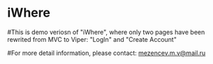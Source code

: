 # iWhere

#This is demo veriosn of "iWhere", where only two pages have been rewrited from MVC to Viper: "LogIn" and "Create Account"

#For more detail information, please contact: mezencev.m.v@mail.ru
